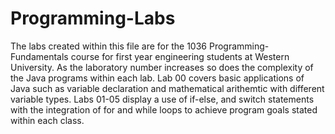# Programming-Labs
The labs created within this file are for the 1036 Programming-Fundamentals course for first year engineering students at Western University. As the laboratory number increases so does the complexity of the Java programs within each lab. Lab 00 covers basic applications of Java such as variable declaration and mathematical arithemtic with different variable types. Labs 01-05 display a use of if-else, and switch statements with the integration of for and while loops to achieve program goals stated within each class.

